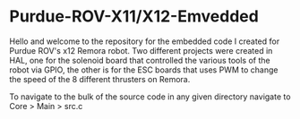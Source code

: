 # Purdue-ROV-X11/X12-Emvedded
Hello and welcome to the repository for the embedded code I created for Purdue ROV's x12 Remora robot. Two different projects were created in HAL, one for the solenoid board that controlled the various tools of the robot via GPIO, the other is for the ESC boards that uses PWM to change the speed of the 8 different thrusters on Remora.

To navigate to the bulk of the source code in any given directory navigate to Core > Main > src.c
